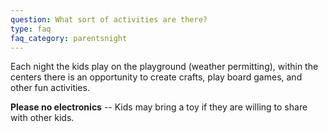 ```yaml
---
question: What sort of activities are there?
type: faq
faq_category: parentsnight
---
```

Each night the kids play on the playground (weather permitting), within the centers there is an opportunity to create crafts, play board games, and other fun activities.

**Please no electronics** -- Kids may bring a toy if they are willing to share with other kids.  